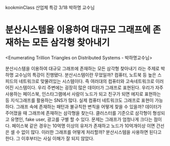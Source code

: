 kookminClass
산업체 특강
3/18
박하명 교수님

분산시스템을 이용하여 대규모 그래프에 존재하는 모든 삼각형 찾아내기
==================================================

<Enumerating Trillion Triangles on Distributed Systems - 박하명교수님>

분산시스템을 이용하여 대규모 그래프에 존재하는 모든 삼각형 찾아내기 라는 주제로 박하명 교수님의 특강이 진행됐다. 분산시스템이란 무었일까? 컴퓨터, 노트북 등 높은 스피드의 네트워크로 맞물려있는 시스템이다. 즉 여러대의 컴퓨터와 고속네트워크로 이러어진 시스템이다. 우리 주변에는 굉장히 많은 데이터가 그래프로 표현된다. 우리가 자주 사용하는 페이스북, 인스타그램에서 사람이 노드가 되고 친구가 되면 에지로 표현하는 등 지식그래프를 활용하는 SNS가 많다. 실제 컴퓨터 네트워크도 그래프로 표현이 가능하다. 그래프 속에 존재하는 패턴과 불규칙한 변칙을 어떻게 찾을 수 있을까? 데이터가 주어졌을 때 그래프에 존재하는 삼각형을 찾는다. 클러스터를 기준으로 삼각형이 형성되고 유명인, fake user, 광고를 구별 할 수 있다. 문제는 그래프가 엄청나게 크다는 점이다. 페이스북 같은 경우는 10억명 이상의 유저가 존재하고 노드가 10억개이상 이면 간선은 셀 수 없이 많다. 이러한 그래프를 어떻게 처리할까? 분산시스템을 사용하면 된다고 한다. 그 이후부터는 사실 이해가 잘 되지 않았다. 
